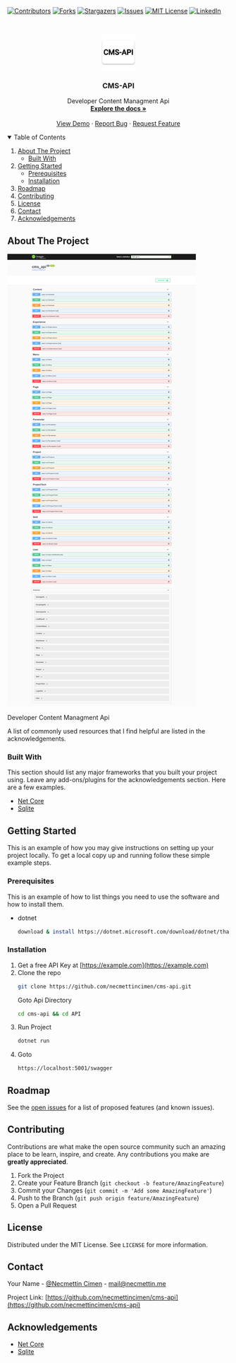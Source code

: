 
[![Contributors][contributors-shield]][contributors-url]
[![Forks][forks-shield]][forks-url]
[![Stargazers][stars-shield]][stars-url]
[![Issues][issues-shield]][issues-url]
[![MIT License][license-shield]][license-url]
[![LinkedIn][linkedin-shield]][linkedin-url]



<!-- PROJECT LOGO -->
<br />
<p align="center">
  <a href="https://github.com/necmettincimen/cms-api">
    <img src="./API/logo.png" alt="Logo" width="80" height="80">
  </a>

  <h3 align="center">CMS-API</h3>

  <p align="center">
    Developer Content Managment Api
    <br />
    <a href="https://github.com/necmettincimen/cms-api"><strong>Explore the docs »</strong></a>
    <br />
    <br />
    <a href="https://github.com/necmettincimen/cms-api">View Demo</a>
    ·
    <a href="https://github.com/necmettincimen/cms-api/issues">Report Bug</a>
    ·
    <a href="https://github.com/necmettincimen/cms-api/issues">Request Feature</a>
  </p>
</p>



<!-- TABLE OF CONTENTS -->
<details open="open">
  <summary>Table of Contents</summary>
  <ol>
    <li>
      <a href="#about-the-project">About The Project</a>
      <ul>
        <li><a href="#built-with">Built With</a></li>
      </ul>
    </li>
    <li>
      <a href="#getting-started">Getting Started</a>
      <ul>
        <li><a href="#prerequisites">Prerequisites</a></li>
        <li><a href="#installation">Installation</a></li>
      </ul>
    </li>
    <li><a href="#roadmap">Roadmap</a></li>
    <li><a href="#contributing">Contributing</a></li>
    <li><a href="#license">License</a></li>
    <li><a href="#contact">Contact</a></li>
    <li><a href="#acknowledgements">Acknowledgements</a></li>
  </ol>
</details>



<!-- ABOUT THE PROJECT -->
## About The Project

<img src="swagger_content.png" alt="cms-api Screen Shot" >

Developer Content Managment Api

A list of commonly used resources that I find helpful are listed in the acknowledgements.

### Built With

This section should list any major frameworks that you built your project using. Leave any add-ons/plugins for the acknowledgements section. Here are a few examples.
* [Net Core](https://github.com/dotnet/core)
* [Sqlite](https://www.sqlite.org/index.html)


<!-- GETTING STARTED -->
## Getting Started

This is an example of how you may give instructions on setting up your project locally.
To get a local copy up and running follow these simple example steps.

### Prerequisites

This is an example of how to list things you need to use the software and how to install them.
* dotnet
  ```sh
  download & install https://dotnet.microsoft.com/download/dotnet/thank-you/sdk-5.0.101-windows-x64-installer
  ```

### Installation

1. Get a free API Key at [https://example.com](https://example.com)
2. Clone the repo
   ```sh
   git clone https://github.com/necmettincimen/cms-api.git
   ```
   Goto Api Directory
   ```sh
   cd cms-api && cd API
   ```
3. Run Project
   ```sh
   dotnet run
   ```
4. Goto
   ```HTML
   https://localhost:5001/swagger
   ```



<!-- ROADMAP -->
## Roadmap

See the [open issues](https://github.com/necmettincimen/cms-api/issues) for a list of proposed features (and known issues).



<!-- CONTRIBUTING -->
## Contributing

Contributions are what make the open source community such an amazing place to be learn, inspire, and create. Any contributions you make are **greatly appreciated**.

1. Fork the Project
2. Create your Feature Branch (`git checkout -b feature/AmazingFeature`)
3. Commit your Changes (`git commit -m 'Add some AmazingFeature'`)
4. Push to the Branch (`git push origin feature/AmazingFeature`)
5. Open a Pull Request



<!-- LICENSE -->
## License

Distributed under the MIT License. See `LICENSE` for more information.



<!-- CONTACT -->
## Contact

Your Name - [@Necmettin Cimen](https://necmettin.me) - [mail@necmettin.me](mailto:mail@necmettin.me)

Project Link: [https://github.com/necmettincimen/cms-api](https://github.com/necmettincimen/cms-api)



<!-- ACKNOWLEDGEMENTS -->
## Acknowledgements
* [Net Core](https://en.wikipedia.org/wiki/.NET_Core)
* [Sqlite](https://en.wikipedia.org/wiki/SQLite)





<!-- MARKDOWN LINKS & IMAGES -->
<!-- https://www.markdownguide.org/basic-syntax/#reference-style-links -->
[contributors-shield]: https://img.shields.io/github/contributors/necmettincimen/cms-api.svg?style=for-the-badge
[contributors-url]: https://github.com/necmettincimen/cms-api/graphs/contributors
[forks-shield]: https://img.shields.io/github/forks/necmettincimen/cms-api.svg?style=for-the-badge
[forks-url]: https://github.com/necmettincimen/cms-api/network/members
[stars-shield]: https://img.shields.io/github/stars/necmettincimen/cms-api.svg?style=for-the-badge
[stars-url]: https://github.com/necmettincimen/cms-api/stargazers
[issues-shield]: https://img.shields.io/github/issues/necmettincimen/cms-api.svg?style=for-the-badge
[issues-url]: https://github.com/necmettincimen/cms-api/issues
[license-shield]: https://img.shields.io/github/license/necmettincimen/cms-api.svg?style=for-the-badge
[license-url]: https://github.com/necmettincimen/cms-api/blob/master/LICENSE.txt
[linkedin-shield]: https://img.shields.io/badge/-LinkedIn-black.svg?style=for-the-badge&logo=linkedin&colorB=555
[linkedin-url]: https://linkedin.com/in/necmettincimen
[product-screenshot]: images/screenshot.png